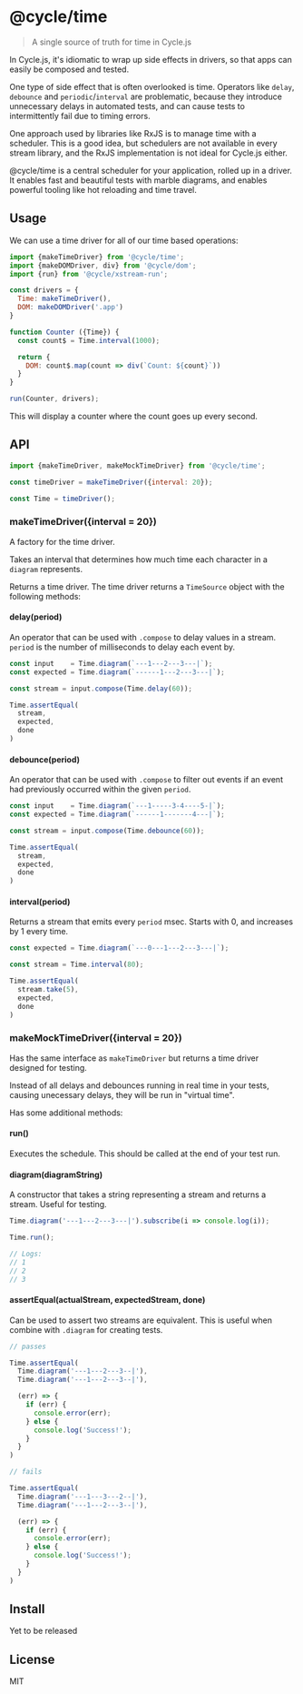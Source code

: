 # @cycle/time

> A single source of truth for time in Cycle.js

In Cycle.js, it's idiomatic to wrap up side effects in drivers, so that apps can easily be composed and tested.

One type of side effect that is often overlooked is time. Operators like `delay`, `debounce` and `periodic`/`interval` are problematic, because they introduce unnecessary delays in automated tests, and can cause tests to intermittently fail due to timing errors.

One approach used by libraries like RxJS is to manage time with a scheduler. This is a good idea, but schedulers are not available in every stream library, and the RxJS implementation is not ideal for Cycle.js either.

@cycle/time is a central scheduler for your application, rolled up in a driver. It enables fast and beautiful tests with marble diagrams, and enables powerful tooling like hot reloading and time travel.

## Usage

We can use a time driver for all of our time based operations:

```js
import {makeTimeDriver} from '@cycle/time';
import {makeDOMDriver, div} from '@cycle/dom';
import {run} from '@cycle/xstream-run';

const drivers = {
  Time: makeTimeDriver(),
  DOM: makeDOMDriver('.app')
}

function Counter ({Time}) {
  const count$ = Time.interval(1000);

  return {
    DOM: count$.map(count => div(`Count: ${count}`))
  }
}

run(Counter, drivers);
```

This will display a counter where the count goes up every second.

## API

```js
import {makeTimeDriver, makeMockTimeDriver} from '@cycle/time';

const timeDriver = makeTimeDriver({interval: 20});

const Time = timeDriver();
```

### makeTimeDriver({interval = 20})
A factory for the time driver.

Takes an interval that determines how much time each character in a `diagram` represents.

Returns a time driver. The time driver returns a `TimeSource` object with the following methods:

#### delay(period)
An operator that can be used with `.compose` to delay values in a stream. `period` is the number of milliseconds to delay each event by.

```js
const input    = Time.diagram(`---1---2---3---|`);
const expected = Time.diagram(`------1---2---3---|`);

const stream = input.compose(Time.delay(60));

Time.assertEqual(
  stream,
  expected,
  done
)
```

#### debounce(period)
An operator that can be used with `.compose` to filter out events if an event had previously occurred within the given `period`.

```js
const input    = Time.diagram(`---1-----3-4----5-|`);
const expected = Time.diagram(`------1-------4---|`);

const stream = input.compose(Time.debounce(60));

Time.assertEqual(
  stream,
  expected,
  done
)
```

#### interval(period)
Returns a stream that emits every `period` msec. Starts with 0, and increases by 1 every time.

```js
const expected = Time.diagram(`---0---1---2---3---|`);

const stream = Time.interval(80);

Time.assertEqual(
  stream.take(5),
  expected,
  done
)
```

### makeMockTimeDriver({interval = 20})

Has the same interface as `makeTimeDriver` but returns a time driver designed for testing.

Instead of all delays and debounces running in real time in your tests, causing unecessary delays, they will be run in "virtual time".

Has some additional methods:

#### run()
Executes the schedule. This should be called at the end of your test run.

#### diagram(diagramString)
A constructor that takes a string representing a stream and returns a stream. Useful for testing.

```js
Time.diagram('---1---2---3---|').subscribe(i => console.log(i));

Time.run();

// Logs:
// 1
// 2
// 3
```

#### assertEqual(actualStream, expectedStream, done)
Can be used to assert two streams are equivalent. This is useful when combine with `.diagram` for creating tests.

```js
// passes

Time.assertEqual(
  Time.diagram('---1---2---3--|'),
  Time.diagram('---1---2---3--|'),

  (err) => {
    if (err) {
      console.error(err);
    } else {
      console.log('Success!');
    }
  }
)

// fails

Time.assertEqual(
  Time.diagram('---1---3---2--|'),
  Time.diagram('---1---2---3--|'),

  (err) => {
    if (err) {
      console.error(err);
    } else {
      console.log('Success!');
    }
  }
)
```

## Install

Yet to be released

## License

MIT

